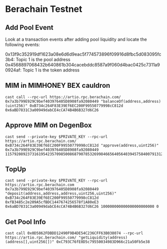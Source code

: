 # Berachain Testnet

## Add Pool Event
Look at a transaction events after adding pool liquidity and locate the following events:

0x13f9c352919df1623a08e6d6d9eac5f774573896f09916d8fbc5d083095fc3b4: Topic 1 is the pool address
0x4568897068432b640861b304cacebddc8587a9f060d4bac0425c7311a90924af: Topic 1 is the token address

## MIM in MIMHONEY BEX cauldron
```
cast call --rpc-url https://artio.rpc.berachain.com/ 0x7a3b799E929C9bef403976405D8908fa92080449 "balanceOf(address,address)(uint256)" 0xB734c264F83E39Ef6EC200F99550779998cC812d 0x6aBD7831C3a00949dabCE4cCA74B4B6B327d6C26 
```

## Approve MIM on DegenBox
```
cast send --private-key $PRIVATE_KEY --rpc-url https://artio.rpc.berachain.com/ 0xB734c264F83E39Ef6EC200F99550779998cC812d "approve(address,uint256)" 0x7a3b799E929C9bef403976405D8908fa92080449 115792089237316195423570985008687907853269984665640564039457584007913129639935 
```

## TopUp
```
cast send --private-key $PRIVATE_KEY --rpc-url https://artio.rpc.berachain.com 0x7a3b799E929C9bef403976405D8908fa92080449 "deposit(address,address,address,uint256,uint256)" 0xB734c264F83E39Ef6EC200F99550779998cC812d 0xfB3485c2e209A5cfBDC1447674256578f1A80eE3 0x6aBD7831C3a00949dabCE4cCA74B4B6B327d6C26 100000000000000000000000 0
```

## Get Pool Info
```
cast call 0x0D5862FDBDD12490F9B4DE54C236CFF63B038074 --rpc-url https://artio.rpc.berachain.com/ "getLiquidity(address)(address[],uint256[])" 0xC793C76fE0D5c79550034983D966c21a50Fb5e38
```